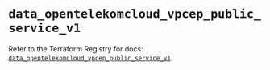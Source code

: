 # `data_opentelekomcloud_vpcep_public_service_v1`

Refer to the Terraform Registry for docs: [`data_opentelekomcloud_vpcep_public_service_v1`](https://registry.terraform.io/providers/opentelekomcloud/opentelekomcloud/1.36.34/docs/data-sources/vpcep_public_service_v1).
